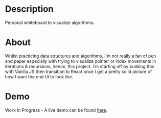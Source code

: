 # Description
Personal whiteboard to visualize algorithms.

# About
Whilst practicing data structures and algorithms, I'm not really a fan of pen and paper especially with trying to visualize pointer or index movements in iterations & recursions, hence, this project. I'm starting off by building this with Vanilla JS then transition to React once I get a pretty solid picture of how I want the end UI to look like.

# Demo
Work In Progress - A live demo can be found [here](https://algorithm-whiteboard.netlify.app/).

